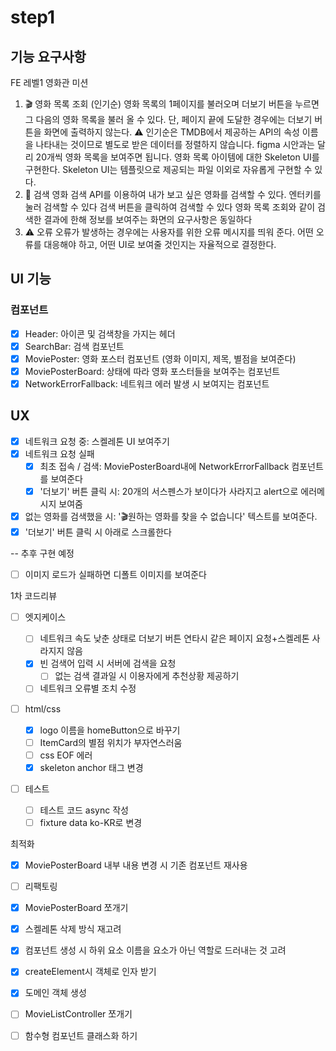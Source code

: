 # step1

## 기능 요구사항

FE 레벨1 영화관 미션

1. 🎬 영화 목록 조회 (인기순)
   영화 목록의 1페이지를 불러오며 더보기 버튼을 누르면 그 다음의 영화 목록을 불러 올 수 있다.
   단, 페이지 끝에 도달한 경우에는 더보기 버튼을 화면에 출력하지 않는다.
   ⚠️ 인기순은 TMDB에서 제공하는 API의 속성 이름을 나타내는 것이므로 별도로 받은 데이터를 정렬하지 않습니다.
   figma 시안과는 달리 20개씩 영화 목록을 보여주면 됩니다.
   영화 목록 아이템에 대한 Skeleton UI를 구현한다.
   Skeleton UI는 템플릿으로 제공되는 파일 이외로 자유롭게 구현할 수 있다.
2. 🔎 검색
   영화 검색 API를 이용하여 내가 보고 싶은 영화를 검색할 수 있다.
   엔터키를 눌러 검색할 수 있다
   검색 버튼을 클릭하여 검색할 수 있다
   영화 목록 조회와 같이 검색한 결과에 한해 정보를 보여주는 화면의 요구사항은 동일하다
3. ⚠️ 오류
   오류가 발생하는 경우에는 사용자를 위한 오류 메시지를 띄워 준다.
   어떤 오류를 대응해야 하고, 어떤 UI로 보여줄 것인지는 자율적으로 결정한다.

## UI 기능

### 컴포넌트

- [x] Header: 아이콘 및 검색창을 가지는 헤더
- [x] SearchBar: 검색 컴포넌트
- [x] MoviePoster: 영화 포스터 컴포넌트 (영화 이미지, 제목, 별점을 보여준다)
- [x] MoviePosterBoard: 상태에 따라 영화 포스터들을 보여주는 컴포넌트
- [x] NetworkErrorFallback: 네트워크 에러 발생 시 보여지는 컴포넌트

## UX

- [x] 네트워크 요청 중: 스켈레톤 UI 보여주기
- [x] 네트워크 요청 실패
  - [x] 최초 접속 / 검색: MoviePosterBoard내에 NetworkErrorFallback 컴포넌트를 보여준다
  - [x] '더보기' 버튼 클릭 시: 20개의 서스펜스가 보이다가 사라지고 alert으로 에러메시지 보여줌
- [x] 없는 영화를 검색했을 시: '🎬원하는 영화를 찾을 수 없습니다' 텍스트를 보여준다.
- [x] '더보기' 버튼 클릭 시 아래로 스크롤한다

-- 추후 구현 예정

- [ ] 이미지 로드가 실패하면 디폴트 이미지를 보여준다

1차 코드리뷰

- [ ] 엣지케이스

  - [ ] 네트워크 속도 낮춘 상태로 더보기 버튼 연타시 같은 페이지 요청+스켈레톤 사라지지 않음
  - [x] 빈 검색어 입력 시 서버에 검색을 요청
    - [ ] 없는 검색 결과일 시 이용자에게 추천상황 제공하기
  - [ ] 네트워크 오류별 조치 수정

- [ ] html/css

  - [x] logo 이름을 homeButton으로 바꾸기
  - [ ] ItemCard의 별점 위치가 부자연스러움
  - [ ] css EOF 에러
  - [x] skeleton anchor 태그 변경

- [ ] 테스트
  - [ ] 테스트 코드 async 작성
  - [ ] fixture data ko-KR로 변경

최적화

- [x] MoviePosterBoard 내부 내용 변경 시 기존 컴포넌트 재사용

-[ ] 리팩토링

- [x] MoviePosterBoard 쪼개기
- [x] 스켈레톤 삭제 방식 재고려
- [x] 컴포넌트 생성 시 하위 요소 이름을 요소가 아닌 역할로 드러내는 것 고려
- [x] createElement시 객체로 인자 받기
- [x] 도메인 객체 생성
- [ ] MovieListController 쪼개기
- [ ] 함수형 컴포넌트 클래스화 하기
